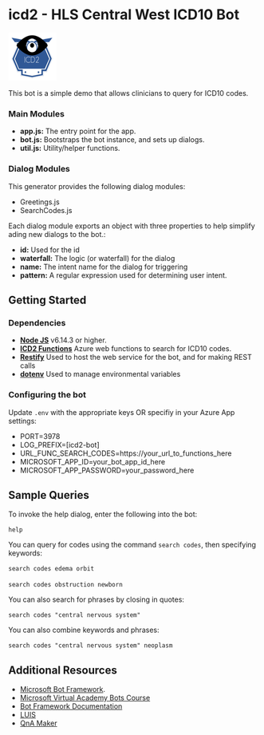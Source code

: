 # icd2 - HLS Central West ICD10 Bot

![alt text](ICD296x96.png "Logo Title Text 1") 

This bot is a simple demo that allows clinicians to query for ICD10 codes.

### Main Modules

- **app.js:** The entry point for the app.
- **bot.js:** Bootstraps the bot instance, and sets up dialogs.
- **util.js:** Utility/helper functions.

### Dialog Modules

This generator provides the following dialog modules:
- Greetings.js
- SearchCodes.js

Each dialog module exports an object with three properties to help simplify ading new dialogs to the bot.:
- **id:** Used for the id
- **waterfall:** The logic (or waterfall) for the dialog
- **name:** The intent name for the dialog for triggering
- **pattern:** A regular expression used for determining user intent.

## Getting Started

### Dependencies

- **[Node JS](http://nodejs.org)** v6.14.3 or higher.
- **[ICD2 Functions](https://github.com/TylerDurham/icd2_functions)** Azure web functions to search for ICD10 codes.
- **[Restify](http://restify.com)** Used to host the web service for the bot, and for making REST calls
- **[dotenv](https://github.com/motdotla/dotenv)** Used to manage environmental variables

### Configuring the bot

Update `.env` with the appropriate keys OR specifiy in your Azure App settings:

* PORT=3978
* LOG_PREFIX=[icd2-bot]
* URL_FUNC_SEARCH_CODES=https://your_url_to_functions_here
* MICROSOFT_APP_ID=your_bot_app_id_here
* MICROSOFT_APP_PASSWORD=your_password_here

## Sample Queries

To invoke the help dialog, enter the following into the bot:

```
help 
```


You can query for codes using the command ```search codes```, then specifying keywords:

```
search codes edema orbit

search codes obstruction newborn
```

You can also search for phrases by closing in quotes:

```
search codes "central nervous system"
```

You can also combine keywords and phrases:

```
search codes "central nervous system" neoplasm
```

## Additional Resources

- [Microsoft Bot Framework](https://dev.botframework.com).
- [Microsoft Virtual Academy Bots Course](http://aka.ms/botcourse)
- [Bot Framework Documentation](https://docs.botframework.com)
- [LUIS](https://luis.ai)
- [QnA Maker](https://qnamaker.ai)